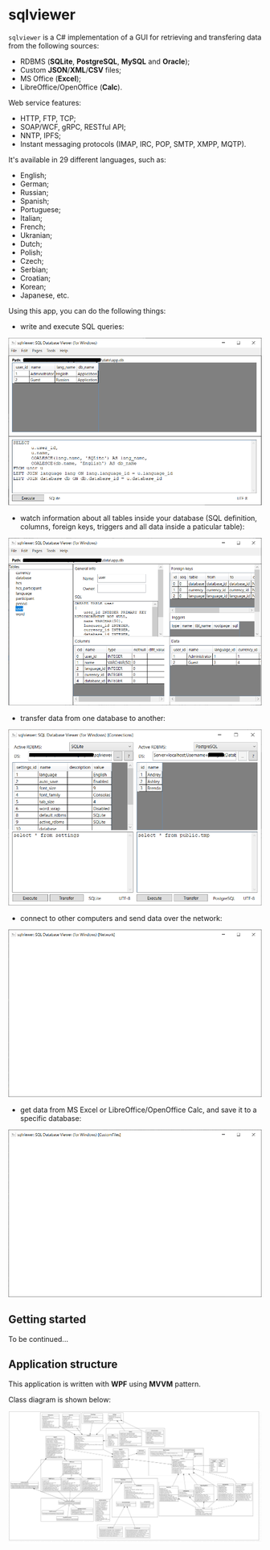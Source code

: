 # sqlviewer 

`sqlviewer` is a C# implementation of a GUI for retrieving and transfering data from the following sources: 
- RDBMS (**SQLite**, **PostgreSQL**, **MySQL** and **Oracle**);  
- Custom **JSON**/**XML**/**CSV** files; 
- MS Office (**Excel**); 
- LibreOffice/OpenOffice (**Calc**). 

Web service features: 
- HTTP, FTP, TCP; 
- SOAP/WCF, gRPC, RESTful API; 
- NNTP, IPFS; 
- Instant messaging protocols (IMAP, IRC, POP, SMTP, XMPP, MQTP). 

It's available in 29 different languages, such as: 
- English;
- German;
- Russian;
- Spanish;
- Portuguese;
- Italian;
- French;
- Ukranian;
- Dutch;
- Polish;
- Czech;
- Serbian;
- Croatian;
- Korean;
- Japanese, etc. 

<!--
Add some more languages: 
- Arabic; 
- Catalan; 
- Chinese (simplified); 
- Chinese (traditional); 
- Estonian; 
- Filipino; 
- Finnish; 
- Hebrew; 
- Hindi; 
- Hungarian; 
- Icelandic; 
- Irish; 
- Kyrgyz; 
- Latvian; 
- Lithuanian; 
- Maltese; 
- Mongolian; 
- Nepali; 
- Persian; 
- Thai; 
- Uzbek;  
- Vietnamese;  
- Welsh; 
- Yidish. 
-->

Using this app, you can do the following things: 

- write and execute SQL queries:

![Example (UI, query)](docs/img/ui_query.png)

- watch information about all tables inside your database (SQL definition, columns, foreign keys, triggers and all data inside a paticular table): 

![Example (UI, tables)](docs/img/ui_tables.png)

- transfer data from one database to another:

![Example (UI, connections)](docs/img/ui_connections.png)

- connect to other computers and send data over the network:

![Example (UI, network)](docs/img/ui_network.png)

- get data from MS Excel or LibreOffice/OpenOffice Calc, and save it to a specific database: 

![Example (UI, custom files)](docs/img/custom_files.png)

## Getting started 

To be continued... 

## Application structure 

This application is written with **WPF** using **MVVM** pattern. 

Class diagram is shown below:

![Example (UI, query)](docs/img/sqlviewer_diagram.png)

